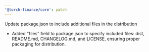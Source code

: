 ```yaml
---
'@torch-finance/core': patch
---
```


Update package.json to include additional files in the distribution

- Added "files" field to package.json to specify included files: dist, README.md, CHANGELOG.md, and LICENSE, ensuring proper packaging for distribution.

